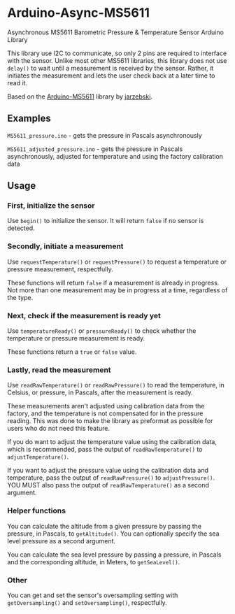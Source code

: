 # Arduino-Async-MS5611

Asynchronous MS5611 Barometric Pressure & Temperature Sensor Arduino Library

This library use I2C to communicate, so only 2 pins are required to interface with the sensor. Unlike most other MS5611 libraries, this library does not use `delay()` to wait until a measurement is received by the sensor. Rather, it initiates the measurement and lets the user check back at a later time to read it.

Based on the [Arduino-MS5611](https://github.com/jarzebski/Arduino-MS5611) library by [jarzebski](https://github.com/jarzebski).

## Examples
`MS5611_pressure.ino` - gets the pressure in Pascals asynchronously

`MS5611_adjusted_pressure.ino` - gets the pressure in Pascals asynchronously, adjusted for temperature and using the factory calibration data

## Usage

### First, initialize the sensor 

Use `begin()` to initialize the sensor. It will return `false` if no sensor is detected.

### Secondly, initiate a measurement

Use `requestTemperature()` or `requestPressure()` to request a temperature or pressure measurement, respectfully. 

These functions will return `false` if a measurement is already in progress. Not more than one measurement may be in progress at a time, regardless of the type.

### Next, check if the measurement is ready yet

Use `temperatureReady()` or `pressureReady()` to check whether the temperature or pressure measurement is ready. 

These functions return a `true` or `false` value.

### Lastly, read the measurement

Use `readRawTemperature()` or `readRawPressure()` to read the temperature, in Celsius, or pressure, in Pascals, after the measurement is ready. 

These measurements aren't adjusted using calibration data from the factory, and the temperature is not compensated for in the pressure reading. This was done to make the library as preformat as possible for users who do not need this feature.

If you do want to adjust the temperature value using the calibration data, which is recommended, pass the output of `readRawTemperature()` to `adjustTemperature()`.

If you want to adjust the pressure value using the calibration data and temperature, pass the output of `readRawPressure()` to `adjustPressure()`. YOU MUST also pass the output of `readRawTemperature()` as a second argument.

### Helper functions

You can calculate the altitude from a given pressure by passing the pressure, in Pascals, to `getAltitude()`. You can optionally specify the sea level pressure as a second argument.

You can calculate the sea level pressure by passing a pressure, in Pascals and the corresponding altitude, in Meters, to `getSeaLevel()`.

### Other

You can get and set the sensor's oversampling setting with `getOversampling()` and `setOversampling()`, respectfully.

